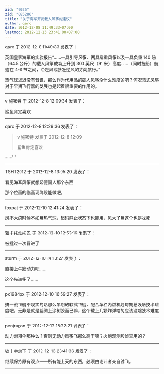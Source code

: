 ```yaml
---
aid: "9025"
zid: "085286"
title: "关于海军开发载人风筝的建议"
author: qarc
date: 2012-12-08 11:49:33+07:00
lastmod: 2012-12-13 23:41:00+07:00
---
```


qarc 于 2012-12-8 11:49:33 发表了：

英国皇家海军的实验报告“……一具引导风筝、两具载重风筝以及一具负重 140 磅（64.5 公斤）的载人风筝成功上升到 300 英尺（91 米）高度……（同时拖船）航速在 4-6 节之间，沿逆风或接近逆风的方向航行。”

热气球迟迟没有音讯，那么作为代用品的载人风筝没什么难度的吧？何况箱式风筝对于早期飞行器的发展也是起着很重要的作用的。

---

v 施密特 于 2012-12-8 12:09:34 发表了：

鲨鱼肯定喜欢

---

qarc 于 2012-12-8 12:29:36 发表了：

> v 施密特 发表于 2012-12-8 12:09
>
> 鲨鱼肯定喜欢

= ='''

---

TSHT2012 于 2012-12-8 13:05:20 发表了：

看见海军风筝就想起德国人那个东西

那个位面的临高现阶段能做吧。

---

foxpat 于 2012-12-10 12:41:24 发表了：

风不大的时候不如用热气球，起码静止状态下也能用，风大了用这个也是找死

---

雅卡托维托巴 于 2012-12-10 12:53:19 发表了：

被批过一次冒进了

---

sturm 于 2012-12-10 14:13:27 发表了：

直接上牛筋动力吧……

这个先进多了……

---

px1984px 于 2012-12-10 16:59:27 发表了：

搞一战飞艇不现实的话那么早期的软式飞艇，配合单杠内燃机烧每期总没啥技术难度吧，无非是就是丝绸上涂树胶而已嘛，这个载上几颗炸弹啥的应该没啥技术难度

---

penjragon 于 2012-12-12 15:22:21 发表了：

动力滑翔伞那种么？否则无动力风筝飞那么高干嘛？火炮观测和侦查用的？

---

铁十字旗下 于 2012-12-13 23:41:36 发表了：

继续保持原有观点——所有能上天的东西，必须由设计者亲自试飞。

---
